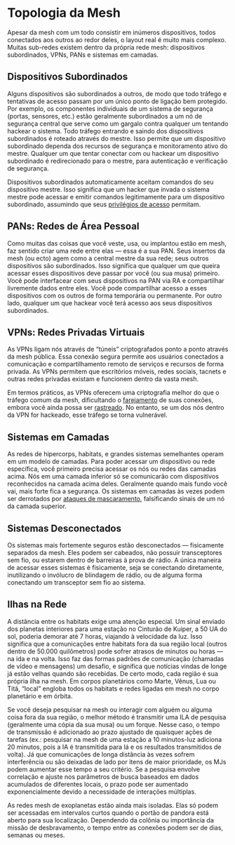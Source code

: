# Topologia da Mesh

Apesar da mesh com um todo consistir em inúmeros dispositivos, todos conectados aos outros ao redor deles, o layout real é muito mais complexo. Muitas sub-redes existem dentro da própria rede mesh: dispositivos subordinados, VPNs, PANs e sistemas em camadas.

## Dispositivos Subordinados

Alguns dispositivos são subordinados a outros, de modo que todo tráfego e tentativas de acesso passam por um único ponto de ligação bem protegido. Por exemplo, os componentes individuais de um sistema de segurança (portas, sensores, etc.) estão geralmente subordinados a um nó de segurança central que serve como um gargalo contra qualquer um tentando hackear o sistema. Todo tráfego entrando e saindo dos dispositivos subordinados é roteado através do mestre. Isso permite que um dispositivo subordinado dependa dos recursos de segurança e monitoramento ativo do mestre. Qualquer um que tentar conectar com ou hackear um dispositivo subordinado é redirecionado para o mestre, para autenticação e verificação de segurança.

Dispositivos subordinados automaticamente aceitam comandos do seu dispositivo mestre. Isso significa que um hacker que invada o sistema mestre pode acessar e emitir comandos legitimamente para um dispositivo subordinado, assumindo que seus [privilégios de acesso](05-authentication-and-encryption.md#accounts--access-privileges) permitam.

## PANs: Redes de Área Pessoal

Como muitas das coisas que você veste, usa, ou implantou estão em mesh, faz sentido criar uma rede entre elas — essa é a sua PAN. Seus insertos da mesh (ou ecto) agem como a central mestre da sua rede; seus outros dispositivos são subordinados. Isso significa que qualquer um que queira acessar esses dispositivos deve passar por você (ou sua musa) primeiro. Você pode interfacear com seus dispositivos na PAN via RA e compartilhar livremente dados entre eles. Você pode compartilhar acesso a esses dispositivos com os outros de forma temporária ou permanente. Por outro lado, qualquer um que hackear você terá acesso aos seus dispositivos subordinados.

## VPNs: Redes Privadas Virtuais

As VPNs ligam nós através de “túneis” criptografados ponto a ponto através da mesh pública. Essa conexão segura permite aos usuários conectados a comunicação e compartilhamento remoto de serviços e recursos de forma privada. As VPNs permitem que escritórios móveis, redes sociais, tacnets e outras redes privadas existam e funcionem dentro da vasta mesh.

Em termos práticos, as VPNs oferecem uma criptografia melhor do que o tráfego comum da mesh, dificultando o [farejamento](04-devices-apps-and-links.md#sniffing) de suas conexões, embora você ainda possa ser [rastreado](10-tracking.md). No entanto, se um dos nós dentro da VPN for hackeado, esse tráfego se torna vulnerável.

## Sistemas em Camadas

As redes de hipercorps, habitats, e grandes sistemas semelhantes operam em um modelo de camadas. Para poder acessar um dispositivo ou rede específica, você primeiro precisa acessar os nós ou redes das camadas acima. Nós em uma camada inferior só se comunicarão com dispositivos reconhecidos na camada acima deles. Geralmente quando mais fundo você vai, mais forte fica a segurança. Os sistemas em camadas às vezes podem ser derrotados por [ataques de mascaramento](05-authentication-and-encryption.md#spoofing), falsificando sinais de um nó da camada superior.

## Sistemas Desconectados

Os sistemas mais fortemente seguros estão desconectados — fisicamente separados da mesh. Eles podem ser cabeados, não possuir transceptores sem fio, ou estarem dentro de barreiras à prova de rádio. A única maneira de acessar esses sistemas é fisicamente, seja se conectando diretamente, inutilizando o invólucro de blindagem de rádio, ou de alguma forma conectando um transceptor sem fio ao sistema.

## Ilhas na Rede

A distância entre os habitats exige uma atenção especial. Um sinal enviado dos planetas interiores para uma estação no Cinturão de Kuiper, a 50&nbsp;UA do sol, poderia demorar até 7 horas, viajando à velocidade da luz. Isso significa que a comunicações entre habitats fora da sua região local (outros dentro de 50.000 quilômetros) pode sofrer atrasos de minutos ou horas — na ida e na volta. Isso faz das formas padrões de comunicação (chamadas de vídeo e mensagens) um desafio, e significa que notícias vindas de longe já estão velhas quando são recebidas. De certo modo, cada região é sua própria ilha na mesh. Em corpos planetários como Marte, Vênus, Lua ou Titã, “local” engloba todos os habitats e redes ligadas em mesh no corpo planetário e em órbita.

Se você deseja pesquisar na mesh ou interagir com alguém ou alguma coisa fora da sua região, o melhor método é transmitir uma ILA de pesquisa (geralmente uma cópia da sua musa) ou um forque. Nesse caso, o tempo de transmissão é adicionado ao prazo ajustado de quaisquer ações de tarefas (ex.: pesquisar na mesh de uma estação a 10 minutos-luz adiciona 20 minutos, pois a IA é transmitida para lá e os resultados transmitidos de volta). Já que comunicações de longa distância às vezes sofrem interferência ou são deixadas de lado por itens de maior prioridade, os MJs podem aumentar esse tempo a seu critério. Se a pesquisa envolve correlação e ajuste nos parâmetros de busca baseados em dados acumulados de diferentes locais, o prazo pode ser aumentado exponencialmente devido a necessidade de interações múltiplas.

As redes mesh de exoplanetas estão ainda mais isoladas. Elas só podem ser acessadas em intervalos curtos quando o portão de pandora está aberto para sua localização. Dependendo da colônia ou importância da missão de desbravamento, o tempo entre as conexões podem ser de dias, semanas ou meses.
